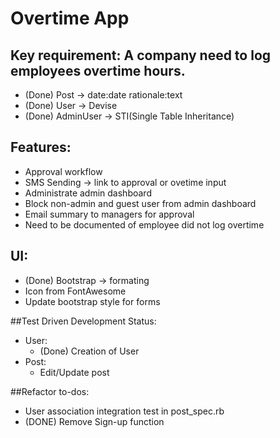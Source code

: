 # Overtime App

## Key requirement: A company need to log employees overtime hours.
- (Done) Post -> date:date rationale:text
-	(Done) User -> Devise
- (Done) AdminUser -> STI(Single Table Inheritance)

## Features:
- Approval workflow
- SMS Sending -> link to approval or ovetime input
- Administrate admin dashboard
- Block non-admin and guest user from admin dashboard
- Email summary to managers for approval
- Need to be documented of employee did not log overtime

## UI:
- (Done) Bootstrap -> formating
- Icon from FontAwesome
- Update bootstrap style for forms

##Test Driven Development Status:
- User:
	+ (Done) Creation of User
- Post:
	+ Edit/Update post

##Refactor to-dos:
- User association integration test in post_spec.rb
- (DONE) Remove Sign-up function